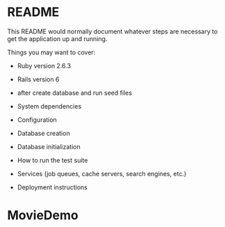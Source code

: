 # README

This README would normally document whatever steps are necessary to get the
application up and running.

Things you may want to cover:

* Ruby version 2.6.3

* Rails version 6

* after create database and run seed files 

* System dependencies

* Configuration

* Database creation

* Database initialization

* How to run the test suite

* Services (job queues, cache servers, search engines, etc.)

* Deployment instructions
# MovieDemo
